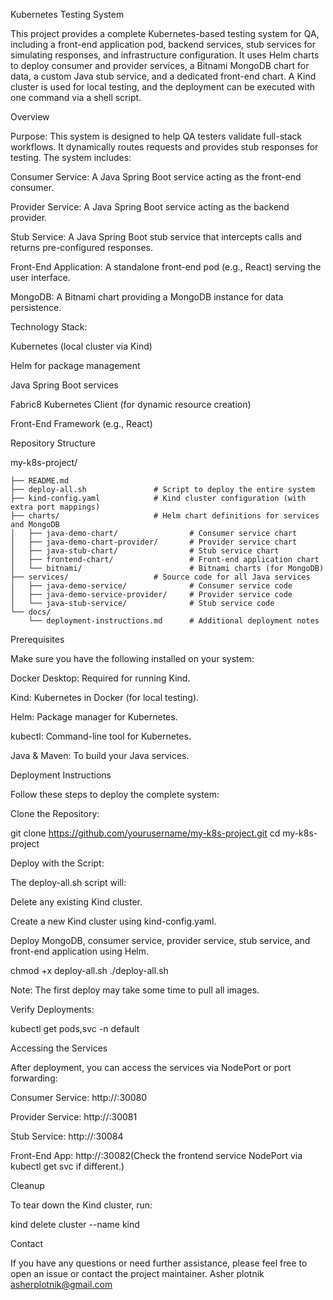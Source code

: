 Kubernetes Testing System

This project provides a complete Kubernetes-based testing system for QA, including a front-end application pod, backend services, stub services for simulating responses, and infrastructure configuration. It uses Helm charts to deploy consumer and provider services, a Bitnami MongoDB chart for data, a custom Java stub service, and a dedicated front-end chart. A Kind cluster is used for local testing, and the deployment can be executed with one command via a shell script.

Overview

Purpose:
This system is designed to help QA testers validate full-stack workflows. It dynamically routes requests and provides stub responses for testing. The system includes:

Consumer Service: A Java Spring Boot service acting as the front-end consumer.

Provider Service: A Java Spring Boot service acting as the backend provider.

Stub Service: A Java Spring Boot stub service that intercepts calls and returns pre-configured responses.

Front-End Application: A standalone front-end pod (e.g., React) serving the user interface.

MongoDB: A Bitnami chart providing a MongoDB instance for data persistence.

Technology Stack:

Kubernetes (local cluster via Kind)

Helm for package management

Java Spring Boot services

Fabric8 Kubernetes Client (for dynamic resource creation)

Front-End Framework (e.g., React)

Repository Structure

my-k8s-project/

```
├── README.md
├── deploy-all.sh               # Script to deploy the entire system
├── kind-config.yaml            # Kind cluster configuration (with extra port mappings)
├── charts/                     # Helm chart definitions for services and MongoDB
│   ├── java-demo-chart/                # Consumer service chart
│   ├── java-demo-chart-provider/       # Provider service chart
│   ├── java-stub-chart/                # Stub service chart
│   ├── frontend-chart/                 # Front-end application chart
│   └── bitnami/                        # Bitnami charts (for MongoDB)
├── services/                   # Source code for all Java services
│   ├── java-demo-service/              # Consumer service code
│   ├── java-demo-service-provider/     # Provider service code
│   └── java-stub-service/              # Stub service code
└── docs/
    └── deployment-instructions.md      # Additional deployment notes
```

Prerequisites

Make sure you have the following installed on your system:

Docker Desktop: Required for running Kind.

Kind: Kubernetes in Docker (for local testing).

Helm: Package manager for Kubernetes.

kubectl: Command-line tool for Kubernetes.

Java & Maven: To build your Java services.

Deployment Instructions

Follow these steps to deploy the complete system:

Clone the Repository:

git clone https://github.com/yourusername/my-k8s-project.git
cd my-k8s-project

Deploy with the Script:

The deploy-all.sh script will:

Delete any existing Kind cluster.

Create a new Kind cluster using kind-config.yaml.

Deploy MongoDB, consumer service, provider service, stub service, and front-end application using Helm.

chmod +x deploy-all.sh
./deploy-all.sh

Note: The first deploy may take some time to pull all images.

Verify Deployments:

kubectl get pods,svc -n default

Accessing the Services

After deployment, you can access the services via NodePort or port forwarding:

Consumer Service: http://<node-ip>:30080

Provider Service: http://<node-ip>:30081

Stub Service:    http://<node-ip>:30084

Front-End App:   http://<node-ip>:30082(Check the frontend service NodePort via kubectl get svc if different.)

Cleanup

To tear down the Kind cluster, run:

kind delete cluster --name kind

Contact

If you have any questions or need further assistance, please feel free to open an issue or contact the project maintainer. Asher plotnik asherplotnik@gmail.com